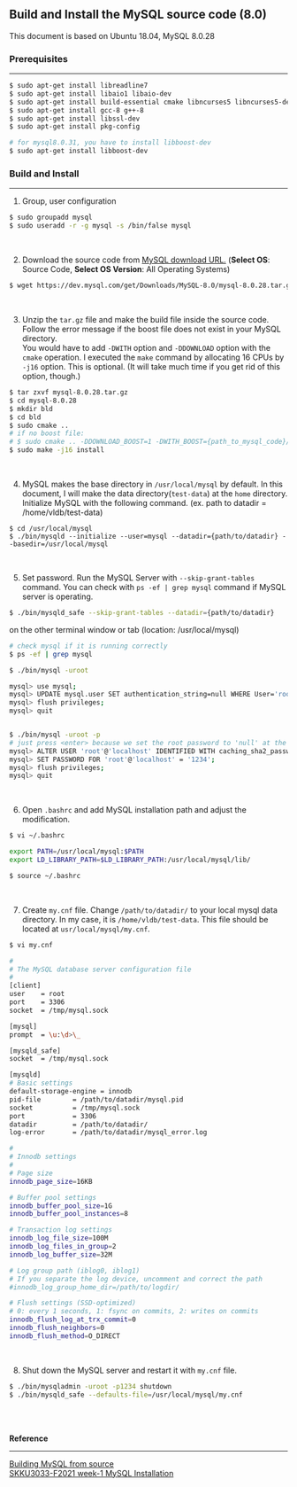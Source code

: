 ## Build and Install the MySQL source code (8.0)

This document is based on Ubuntu 18.04, MySQL 8.0.28
<br/>

### Prerequisites

---

```bash
$ sudo apt-get install libreadline7
$ sudo apt-get install libaio1 libaio-dev
$ sudo apt-get install build-essential cmake libncurses5 libncurses5-dev bison
$ sudo apt-get install gcc-8 g++-8
$ sudo apt-get install libssl-dev
$ sudo apt-get install pkg-config

# for mysql8.0.31, you have to install libboost-dev
$ sudo apt-get install libboost-dev

```

### Build and Install

---

1. Group, user configuration

```bash
$ sudo groupadd mysql
$ sudo useradd -r -g mysql -s /bin/false mysql
```

<br/>

2. Download the source code from [MySQL download URL.](https://dev.mysql.com/downloads/mysql/) (**Select OS**: Source Code, **Select OS Version**: All Operating Systems)

```bash
$ wget https://dev.mysql.com/get/Downloads/MySQL-8.0/mysql-8.0.28.tar.gz
```

<br/>

3. Unzip the `tar.gz` file and make the build file inside the source code. Follow the error message if the boost file does not exist in your MySQL directory. <br/> You would have to add `-DWITH` option and `-DDOWNLOAD` option with the `cmake` operation. I executed the `make` command by allocating 16 CPUs by `-j16` option. This is optional. (It will take much time if you get rid of this option, though.)

```bash
$ tar zxvf mysql-8.0.28.tar.gz
$ cd mysql-8.0.28
$ mkdir bld
$ cd bld
$ sudo cmake ..
# if no boost file: 
# $ sudo cmake .. -DDOWNLOAD_BOOST=1 -DWITH_BOOST={path_to_mysql_code}/mysql-8.0.28/bld
$ sudo make -j16 install
```

<br/>

4. MySQL makes the base directory in `/usr/local/mysql` by default. In this document, I will make the data directory(`test-data`) at the `home` directory. Initialize MySQL with the following command. (ex. path to datadir = /home/vldb/test-data)

```shell
$ cd /usr/local/mysql
$ ./bin/mysqld --initialize --user=mysql --datadir={path/to/datadir} --basedir=/usr/local/mysql
```

<br/>

5. Set password. Run the MySQL Server with `--skip-grant-tables` command. You can check with `ps -ef | grep mysql` command if MySQL server is operating.

```bash
$ ./bin/mysqld_safe --skip-grant-tables --datadir={path/to/datadir}
```

on the other terminal window or tab (location: /usr/local/mysql)

```bash
# check mysql if it is running correctly
$ ps -ef | grep mysql

$ ./bin/mysql -uroot

mysql> use mysql;
mysql> UPDATE mysql.user SET authentication_string=null WHERE User='root';
mysql> flush privileges;
mysql> quit


$ ./bin/mysql -uroot -p
# just press <enter> because we set the root password to 'null' at the forward process.
mysql> ALTER USER 'root'@'localhost' IDENTIFIED WITH caching_sha2_password BY '1234';
mysql> SET PASSWORD FOR 'root'@'localhost' = '1234';
mysql> flush privileges;
mysql> quit
```

<br/>

6. Open `.bashrc` and add MySQL installation path and adjust the modification.

```bash
$ vi ~/.bashrc

export PATH=/usr/local/mysql:$PATH
export LD_LIBRARY_PATH=$LD_LIBRARY_PATH:/usr/local/mysql/lib/

$ source ~/.bashrc
```

<br/>

7. Create `my.cnf` file. Change `/path/to/datadir/` to your local mysql data directory. In my case, it is `/home/vldb/test-data`. This file should be located at `usr/local/mysql/my.cnf`.

```bash
$ vi my.cnf

#
# The MySQL database server configuration file
#
[client]
user    = root
port    = 3306
socket  = /tmp/mysql.sock

[mysql]
prompt  = \u:\d>\_

[mysqld_safe]
socket  = /tmp/mysql.sock

[mysqld]
# Basic settings
default-storage-engine = innodb
pid-file        = /path/to/datadir/mysql.pid
socket          = /tmp/mysql.sock
port            = 3306
datadir         = /path/to/datadir/
log-error       = /path/to/datadir/mysql_error.log

#
# Innodb settings
#
# Page size
innodb_page_size=16KB

# Buffer pool settings
innodb_buffer_pool_size=1G
innodb_buffer_pool_instances=8

# Transaction log settings
innodb_log_file_size=100M
innodb_log_files_in_group=2
innodb_log_buffer_size=32M

# Log group path (iblog0, iblog1)
# If you separate the log device, uncomment and correct the path
#innodb_log_group_home_dir=/path/to/logdir/

# Flush settings (SSD-optimized)
# 0: every 1 seconds, 1: fsync on commits, 2: writes on commits
innodb_flush_log_at_trx_commit=0
innodb_flush_neighbors=0
innodb_flush_method=O_DIRECT
```

<br/>

8. Shut down the MySQL server and restart it with `my.cnf` file.

```bash
$ ./bin/mysqladmin -uroot -p1234 shutdown
$ ./bin/mysqld_safe --defaults-file=/usr/local/mysql/my.cnf
```

<br/><br/>

**Reference**

---

[Building MySQL from source](https://downloads.mysql.com/docs/mysql-sourcebuild-excerpt-8.0-en.pdf) <br/>
[SKKU3033-F2021 week-1 MySQL Installation](https://github.com/meeeejin/SWE3033-F2021/tree/main/week-1)
